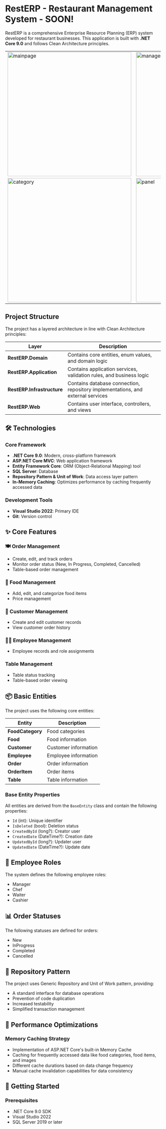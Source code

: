 # RestERP - Restaurant Management System - SOON!

RestERP is a comprehensive Enterprise Resource Planning (ERP) system developed for restaurant businesses. This application is built with **.NET Core 9.0** and follows Clean Architecture principles.

<div align="center">
    <table>
        <tr>
            <td>
                <img src="https://github.com/user-attachments/assets/14fcac76-30d6-4b66-a919-d73a881c8e60" alt="mainpage" width="400"/>
            </td>
            <td>
                <img src="https://github.com/user-attachments/assets/4a868afa-651f-49c2-9358-d9650db4b7b2" alt="management" width="400"/>
            </td>
        <tr>
            <td>
                <img src="https://github.com/user-attachments/assets/74c4cadd-49ca-43e6-8060-00a5ba1af2b2" alt="category" width="400"/>
            </td>
            <td>
                <img src="https://github.com/user-attachments/assets/81eaf971-96bb-4d21-ac66-956578259a7a" alt="panel" width="400"/>
            </td>
        </tr>
    </table>
</div>

## Project Structure

The project has a layered architecture in line with Clean Architecture principles:

| Layer | Description |
|-------|-------------|
| **RestERP.Domain** | Contains core entities, enum values, and domain logic |
| **RestERP.Application** | Contains application services, validation rules, and business logic |
| **RestERP.Infrastructure** | Contains database connection, repository implementations, and external services |
| **RestERP.Web** | Contains user interface, controllers, and views |

## 🛠️ Technologies

### Core Framework
- **.NET Core 9.0**: Modern, cross-platform framework
- **ASP.NET Core MVC**: Web application framework
- **Entity Framework Core**: ORM (Object-Relational Mapping) tool
- **SQL Server**: Database
- **Repository Pattern & Unit of Work**: Data access layer pattern
- **In-Memory Caching**: Optimizes performance by caching frequently accessed data

### Development Tools
- **Visual Studio 2022**: Primary IDE
- **Git**: Version control

## ✨ Core Features

### 🍽️ Order Management
- Create, edit, and track orders
- Monitor order status (New, In Progress, Completed, Cancelled)
- Table-based order management

### 🍕 Food Management
- Add, edit, and categorize food items
- Price management

### 👥 Customer Management
- Create and edit customer records
- View customer order history

### 👨‍💼 Employee Management
- Employee records and role assignments

### Table Management
- Table status tracking
- Table-based order viewing

## 📦 Basic Entities

The project uses the following core entities:

| Entity | Description |
|--------|-------------|
| **FoodCategory** | Food categories |
| **Food** | Food information |
| **Customer** | Customer information |
| **Employee** | Employee information |
| **Order** | Order information |
| **OrderItem** | Order items |
| **Table** | Table information |

### Base Entity Properties
All entities are derived from the `BaseEntity` class and contain the following properties:
- `Id` (int): Unique identifier
- `IsDeleted` (bool): Deletion status
- `CreatedById` (long?): Creator user
- `CreatedDate` (DateTime?): Creation date
- `UpdatedById` (long?): Updater user
- `UpdatedDate` (DateTime?): Update date

## 👥 Employee Roles

The system defines the following employee roles:
- Manager
- Chef
- Waiter
- Cashier

## 📊 Order Statuses

The following statuses are defined for orders:
- New
- InProgress
- Completed
- Cancelled

## 🔄 Repository Pattern

The project uses Generic Repository and Unit of Work pattern, providing:
- A standard interface for database operations
- Prevention of code duplication
- Increased testability
- Simplified transaction management

## 🚀 Performance Optimizations

### Memory Caching Strategy
- Implementation of ASP.NET Core's built-in Memory Cache
- Caching for frequently accessed data like food categories, food items, and images
- Different cache durations based on data change frequency
- Manual cache invalidation capabilities for data consistency

## 🚀 Getting Started

### Prerequisites
- .NET Core 9.0 SDK
- Visual Studio 2022
- SQL Server 2019 or later

